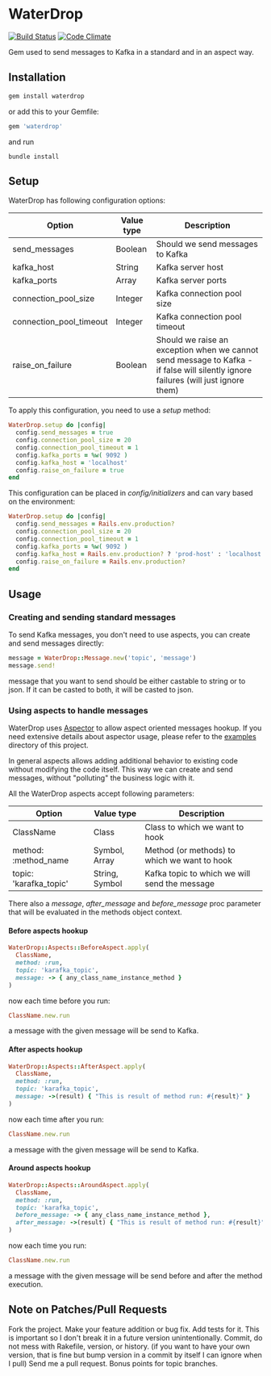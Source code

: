 # WaterDrop

[![Build Status](https://travis-ci.org/karafka/waterdrop.png)](https://travis-ci.org/karafka/waterdrop)
[![Code Climate](https://codeclimate.com/github/karafka/waterdrop/badges/gpa.svg)](https://codeclimate.com/github/karafka/waterdrop)

Gem used to send messages to Kafka in a standard and in an aspect way.

## Installation

```ruby
gem install waterdrop
```

or add this to your Gemfile:

```ruby
gem 'waterdrop'
```

and run

```
bundle install
```

## Setup

WaterDrop has following configuration options:

| Option                  | Value type    | Description                      |
|-------------------------|---------------|----------------------------------|
| send_messages           | Boolean       | Should we send messages to Kafka |
| kafka_host              | String        | Kafka server host                |
| kafka_ports             | Array<String> | Kafka server ports               |
| connection_pool_size    | Integer       | Kafka connection pool size       |
| connection_pool_timeout | Integer       | Kafka connection pool timeout    |
| raise_on_failure        | Boolean       | Should we raise an exception when we cannot send message to Kafka - if false will silently ignore failures (will just ignore them) |

To apply this configuration, you need to use a *setup* method:

```ruby
WaterDrop.setup do |config|
  config.send_messages = true
  config.connection_pool_size = 20
  config.connection_pool_timeout = 1
  config.kafka_ports = %w( 9092 )
  config.kafka_host = 'localhost'
  config.raise_on_failure = true
end
```

This configuration can be placed in *config/initializers* and can vary based on the environment:

```ruby
WaterDrop.setup do |config|
  config.send_messages = Rails.env.production?
  config.connection_pool_size = 20
  config.connection_pool_timeout = 1
  config.kafka_ports = %w( 9092 )
  config.kafka_host = Rails.env.production? ? 'prod-host' : 'localhost'
  config.raise_on_failure = Rails.env.production?
end
```

## Usage

### Creating and sending standard messages

To send Kafka messages, you don't need to use aspects, you can create and send messages directly:

```ruby
message = WaterDrop::Message.new('topic', 'message')
message.send!
```

message that you want to send should be either castable to string or to json. If it can be casted to both, it will be casted to json.

### Using aspects to handle messages

WaterDrop uses [Aspector](https://github.com/gcao/aspector) to allow aspect oriented messages hookup. If you need extensive details about aspector usage, please refer to the [examples](https://github.com/gcao/aspector/tree/master/examples) directory of this project.

In general aspects allows adding additional behavior to existing code without modifying the code itself. This way we can create and send messages, without "polluting" the business logic with it.

All the WaterDrop aspects accept following parameters:

| Option                  | Value type            | Description                                    |
|-------------------------|-----------------------|------------------------------------------------|
| ClassName               | Class                 | Class to which we want to hook                 |
| method: :method_name    | Symbol, Array<Symbol> | Method (or methods) to which we want to hook   |
| topic: 'karafka_topic'  | String, Symbol        | Kafka topic to which we will send the message  |

There also a *message*, *after_message* and *before_message* proc parameter that will be evaluated in the methods object context.

#### Before aspects hookup

```ruby
WaterDrop::Aspects::BeforeAspect.apply(
  ClassName,
  method: :run,
  topic: 'karafka_topic',
  message: -> { any_class_name_instance_method }
)
```

now each time before you run:

```ruby
ClassName.new.run
```

a message with the given message will be send to Kafka.

#### After aspects hookup

```ruby
WaterDrop::Aspects::AfterAspect.apply(
  ClassName,
  method: :run,
  topic: 'karafka_topic',
  message: ->(result) { "This is result of method run: #{result}" }
)
```

now each time after you run:

```ruby
ClassName.new.run
```

a message with the given message will be send to Kafka.

#### Around aspects hookup

```ruby
WaterDrop::Aspects::AroundAspect.apply(
  ClassName,
  method: :run,
  topic: 'karafka_topic',
  before_message: -> { any_class_name_instance_method },
  after_message: ->(result) { "This is result of method run: #{result}" }
)
```

now each time you run:

```ruby
ClassName.new.run
```

a message with the given message will be send before and after the method execution.

## Note on Patches/Pull Requests

Fork the project. Make your feature addition or bug fix. Add tests for it. This is important so I don't break it in a future version unintentionally. Commit, do not mess with Rakefile, version, or history. (if you want to have your own version, that is fine but bump version in a commit by itself I can ignore when I pull) Send me a pull request. Bonus points for topic branches.
